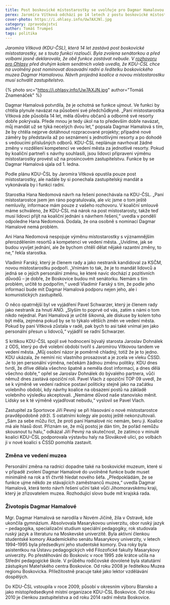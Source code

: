 ```yaml
---
title: Post boskovické místostarostky se uvolňuje pro Dagmar Hamalovou
perex: Jaromíra Vítková odchází po 14 letech z postu boskovické místostarostky. Její místo by měla zaujmout dosavadní ředitelka muzea a radní Dagmar Hamalová.
cover-photo: https://i.ohlasy.info/Uw7AXJNl.jpg
category: zpravodajství
author: Tomáš Trumpeš
tags: politika
---
```


*Jaromíra Vítková (KDU-ČSL), která 14 let zastává post boskovické místostarostky, se s touto funkcí rozloučí. Byla zvolena senátorkou a před volbami jasně deklarovala, že obě funkce zastávat nebude. V [rozhovoru pro Ohlasy](http://ohlasy.info/clanky/2016/10/rozhovor-vitkova.html) před druhým kolem senátních voleb uvedla, že KDU-ČSL chce na uvolněný post nominovat dosavadní radní a ředitelku boskovického muzea Dagmar Hamalovou. Návrh projedná koalice a novou místostarostku musí schválit zastupitelstvo.*

{% photo src="https://i.ohlasy.info/Uw7AXJN.jpg" author="Tomáš Znamenáček" %}

Dagmar Hamalová potvrdila, že je ochotná se funkce ujmout. Ve funkci by chtěla plynule navázat na působení své předchůdkyně. „Paní místostarostka Vítková zde působila 14 let, měla důvěru občanů a odborně své resorty dobře pokrývala. Přede mnou je tedy úkol na to především dobře navázat, můj mandát už se týká necelých dvou let,“ popsala Dagmar Hamalová s tím, že by chtěla nejprve dotáhnout rozpracované projekty; případné nové záměry by představila až po seznámení s jednotlivými resorty a po dohodě s vedoucími příslušných odborů. KDU-ČSL neplánuje navrhovat žádné změny v rozdělení kompetencí ve vedení města za jednotlivé resorty. Pokud by koaliční partneři s návrhy souhlasili, jsou lidovci připraveni výměnu místostarostky provést už na prosincovém zastupitelstvu. Funkce by se Dagmar Hamalová ujala od 1. ledna.

Podle plánu KDU-ČSL by Jaromíra Vítková opustila pouze post místostarostky, ale nadále by si ponechala zastupitelský mandát a vykonávala by i funkci radní.

Starostka Hana Nedomová návrh na řešení ponechávala na KDU-ČSL. „Paní místostarostce jsem jen ráno pogratulovala, ale víc jsme o tom ještě nemluvily, informace mám pouze z vašeho rozhovoru. V koaliční smlouvě máme schváleno, že KDU-ČSL má nárok na post místostarosty, takže teď musí lidovci přijít na koaliční jednání s návrhem řešení,“ uvedla v pondělí odpoledne Hana Nedomová. Dodala, že ona osobně s nominací Dagmar Hamalové nemá problém.

Ani Hana Nedomová nespojuje výměnu místostarostky s významnějším přerozdělením resortů a kompetencí ve vedení města. „Uvidíme, jak se budou vyvíjet jednání, ale že bychom chtěli dělat nějaké razantní změny, to ne,“ řekla starostka.

Vladimír Farský, který je členem rady a jako nestraník kandidoval za KSČM, novou místostarostku podpoří. „Vnímám to tak, že je to mandát lidovců a jedná se o jejich personální změnu, ke které navíc dochází z pozitivních důvodů – je dobře, že Boskovice budou mít senátorku. Nemám s tím problém, určitě to podpořím,“ uvedl Vladimír Farský s tím, že podle jeho informací bude mít Dagmar Hamalová podporu nejen jeho, ale i komunistických zastupitelů.

O něco opatrnější byl ve vyjádření Pavel Schwarzer, který je členem rady jako nestraník za hnutí ANO. „Slyším to poprvé od vás, zatím s námi o tom nikdo nejednal. Paní Hamalová je určitě šikovná, ale diskuse by kolem toho být měla, zejména pokud by se to týkalo větších změn ve vedení města. Pokud by paní Vítková zůstala v radě, pak bych to asi také vnímal jen jako personální přesun u lidovců,“ vyjádřil se radní Schwarzer.

S kritikou KDU-ČSL spojil své hodnocení bývalý starosta Jaroslav Dohnálek z ODS, který po dvě volební období tvořil s Jaromírou Vítkovou tandem ve vedení města. „Můj osobní názor je poměrně chladný, totiž že je to jedno. KDU ukázala, že nemíní nic vlastního prosazovat a je zcela ve vleku ČSSD. Je to jen personální výměna, nečekám žádnou změnu politiky. KDU dnes tvrdí, že dříve dělala všechno špatně a neměla dost informací, a dnes dělá všechno dobře,“ opřel se Jaroslav Dohnálek do bývalého partnera, vůči němuž dnes zastává opoziční roli. Pavel Vlach z opoziční TOP 09 uvedl, že se k výměně ve vedení radnice postaví politicky stejně jako na začátku volebního období, kdy návrhy koalice na obsazení postů na základě volebního výsledku akceptovali. „Nemáme důvod naše stanovisko měnit. Lidsky se k té výměně vyjadřovat nebudu,“ vyslovil se Pavel Vlach.

Zastupitel za Sportovce Jiří Pevný se při hlasování o nové místostarostce pravděpodobně zdrží. S ostatními kolegy ale postoj ještě nekonzultovali. „Sám za sebe můžu říct, že proti paní Hamalové nic nemám, beru ji. Koalice má ale hlasů dost. Přiznám se, že můj postoj je dán tím, že pořád nemůžu skousnout tu halu,” odkázal Jiří Pevný na skutečnost, že zatímco v minulé koalici KDU-ČSL podporovala výstavbu haly na Slovákově ulici, po volbách ji v nové koalici s ČSSD pomohla zastavit.

### Změna ve vedení muzea

Personální změna na radnici dopadne také na boskovické muzeum, které si v případě zvolení Dagmar Hamalové do uvolněné funkce bude muset minimálně na rok a tři čtvrtě hledat nového šéfa. „Předpokládám, že se funkce ujme někdo ze stávajících zaměstnanců muzea,“ uvedla Dagmar Hamalová, která tento návrh řešení učiní také vůči Jihomoravskému kraji, který je zřizovatelem muzea. Rozhodující slovo bude mít krajská rada.

### Životopis Dagmar Hamalové

Mgr. Dagmar Hamalová se narodila v Novém Jičíně, žila v Ostravě, kde ukončila gymnázium. Absolvovala Masarykovou univerzitu, obor ruský jazyk – pedagogika, specializační studium speciální pedagogiky, rok studovala ruský jazyk a literaturu na Moskevské univerzitě. Byla aktivní členkou studentské komory Akademického senátu Masarykovy univerzity, v letech 1994–1995 byla předsedkyní jeho studentské komory. Dva roky byla asistentkou na Ústavu pedagogických věd Filozofické fakulty Masarykovy univerzity. Po přestěhování do Boskovic v roce 1995 zde krátce učila na Střední pedagogické škole. V průběhu rodičovské dovolené byla statutární zástupkyní Mateřského centra Boskovice. Od roku 2008 je ředitelkou Muzea regionu Boskovicka. Příležitostně pracuje také jako lektor vzdělávání dospělých.  

Do KDU-ČSL vstoupila v roce 2009, působí v okresním výboru Blansko a jako místopředsedkyně místní organizace KDU-ČSL Boskovice. Od roku 2010 je členkou zastupitelstva a od roku 2014 radní města Boskovice.
